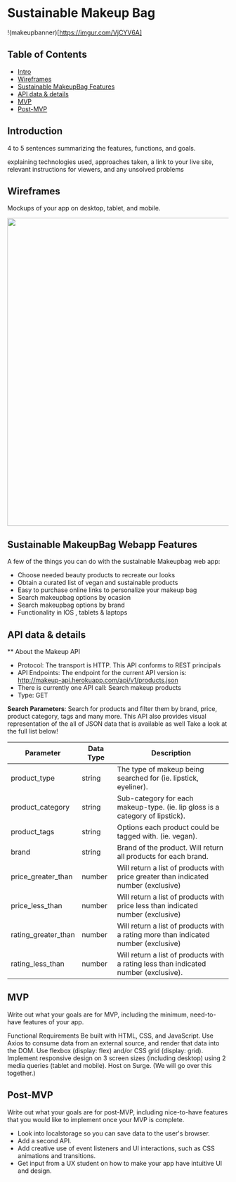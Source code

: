 # Sustainable Makeup Bag

!(makeupbanner)[https://imgur.com/VjCYV6A]

## Table of Contents

- [Intro](#Introduction)
- [Wireframes](#Wireframes)
- [Sustainable MakeupBag Features](#SustainableMakeupBagWebappFeatures)
- [API data & details](#API)
- [MVP](#MVP)
- [Post-MVP](#Post-MVP)



## Introduction
 4 to 5 sentences summarizing the features, functions, and goals.

explaining technologies used, approaches taken, a link to your live site, relevant instructions for viewers, and any unsolved problems




## Wireframes
Mockups of your app on desktop, tablet, and mobile.

<p align="center">
  <img src = "https://imgur.com/ycAIocW" width=700>
</p>

## Sustainable MakeupBag Webapp Features

A few of the things you can do with the sustainable Makeupbag web app:

* Choose needed beauty products to recreate our looks
* Obtain a curated list of vegan and sustainable products
* Easy to purchase online links to personalize your makeup bag 
* Search makeupbag options by ocasion 
* Search makeupbag options by brand 
* Functionality in IOS , tablets & laptops


## API data & details

** About the Makeup API
* Protocol: The transport is HTTP. This API conforms to REST principals
* API Endpoints: The endpoint for the current API version is:
  http://makeup-api.herokuapp.com/api/v1/products.json
* There is currently one API call: Search makeup products
* Type: GET

**Search Parameters**: 
Search for products and filter them by brand, price, product category, tags and many more. 
This API also provides visual representation of the all of JSON data that is available as well
Take a look at the full list below!

Parameter | Data Type | Description
------------------------- | -------------------------- | --------------------------
product_type | string | The type of makeup being searched for (ie. lipstick, eyeliner).
product_category | string | Sub-category for each makeup-type. (ie. lip gloss is a category of lipstick).
product_tags | string | Options each product could be tagged with. (ie. vegan).
brand | string | Brand of the product. Will return all products for each brand.
price_greater_than | number | Will return a list of products with price greater than indicated number (exclusive)
price_less_than | number | Will return a list of products with price less than indicated number (exclusive)
rating_greater_than | number | Will return a list of products with a rating more than indicated number (exclusive)
rating_less_than | number | Will return a list of products with a rating less than indicated number (exclusive).

## MVP
Write out what your goals are for MVP, including the minimum, need-to-have features of your app.

Functional Requirements
Be built with HTML, CSS, and JavaScript.
Use Axios to consume data from an external source, and render that data into the DOM.
Use flexbox (display: flex) and/or CSS grid (display: grid).
Implement responsive design on 3 screen sizes (including desktop) using 2 media queries (tablet and mobile).
Host on Surge. (We will go over this together.)

## Post-MVP

Write out what your goals are for post-MVP, including nice-to-have features that you would like to implement once your MVP is complete.

* Look into localstorage so you can save data to the user's browser.
* Add a second API.
* Add creative use of event listeners and UI interactions, such as CSS animations and transitions.
* Get input from a UX student on how to make your app have intuitive UI and design.
